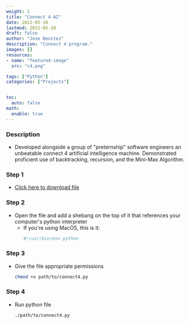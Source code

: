 ```yaml
---
weight: 1
title: "Connect 4 AI"
date: 2022-05-10
lastmod: 2022-05-10
draft: false
author: "Jose Benitez"
description: "Connect 4 program."
images: []
resources:
- name: "featured-image"
  src: "c4.png"

tags: ["Python"]
categories: ["Projects"]


toc:
  auto: false
math:
  enable: true
---
```


### Description
- Developed alongside a group of "preternship" software engineers an unbeatable connect 4 artificial intelligence machine. Demonstrated proficient use of backtracking, recursion, and the Mini-Max Algorithm. 

### Step 1
  - [Click here to download file](https://minhaskamal.github.io/DownGit/#/home?url=https://github.com/jbenite2/Connect4/blob/master/connect4.py)

### Step 2
  -  Open the file and add a shebang on the top of it that references your computer's python interpreter
     - If you're using MacOS, this is it:
       ```python
       #!/usr/bin/env python
       ```

### Step 3
  - Give the file appropriate permissions

      ```bash
      chmod +x path/to/connect4.py
      ```

### Step 4
  - Run python file

      ```bash
      ./path/to/connect4.py
      ```